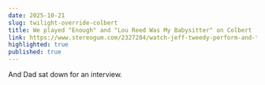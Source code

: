 ```yaml
---
date: 2025-10-21
slug: twilight-override-colbert
title: We played "Enough" and "Lou Reed Was My Babysitter" on Colbert
link: https://www.stereogum.com/2327284/watch-jeff-tweedy-perform-and-talk-about-working-with-his-kids-on-colbert/news/
highlighted: true
published: true
---
```

And Dad sat down for an interview.